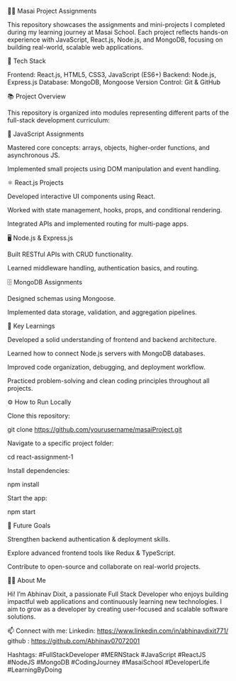 🧑‍💻 Masai Project Assignments

This repository showcases the assignments and mini-projects I completed during my learning journey at Masai School.
Each project reflects hands-on experience with JavaScript, React.js, Node.js, and MongoDB, focusing on building real-world, scalable web applications.

🚀 Tech Stack

Frontend: React.js, HTML5, CSS3, JavaScript (ES6+)
Backend: Node.js, Express.js
Database: MongoDB, Mongoose
Version Control: Git & GitHub

📚 Project Overview

This repository is organized into modules representing different parts of the full-stack development curriculum:

🧩 JavaScript Assignments

Mastered core concepts: arrays, objects, higher-order functions, and asynchronous JS.

Implemented small projects using DOM manipulation and event handling.

⚛️ React.js Projects

Developed interactive UI components using React.

Worked with state management, hooks, props, and conditional rendering.

Integrated APIs and implemented routing for multi-page apps.

🖥️ Node.js & Express.js

Built RESTful APIs with CRUD functionality.

Learned middleware handling, authentication basics, and routing.

🗄️ MongoDB Assignments

Designed schemas using Mongoose.

Implemented data storage, validation, and aggregation pipelines.

🧠 Key Learnings

Developed a solid understanding of frontend and backend architecture.

Learned how to connect Node.js servers with MongoDB databases.

Improved code organization, debugging, and deployment workflow.

Practiced problem-solving and clean coding principles throughout all projects.

⚙️ How to Run Locally

Clone this repository:

git clone https://github.com/yourusername/masaiProject.git


Navigate to a specific project folder:

cd react-assignment-1


Install dependencies:

npm install


Start the app:

npm start

🌟 Future Goals

Strengthen backend authentication & deployment skills.

Explore advanced frontend tools like Redux & TypeScript.

Contribute to open-source and collaborate on real-world projects.

🧑‍🏫 About Me

Hi! I’m Abhinav Dixit, a passionate Full Stack Developer who enjoys building impactful web applications and continuously learning new technologies.
I aim to grow as a developer by creating user-focused and scalable software solutions.

📫 Connect with me:
Linkedin:  https://www.linkedin.com/in/abhinavdixit771/
github :  https://github.com/Abhinav07072001

Hashtags:
#FullStackDeveloper #MERNStack #JavaScript #ReactJS #NodeJS #MongoDB #CodingJourney #MasaiSchool #DeveloperLife #LearningByDoing
